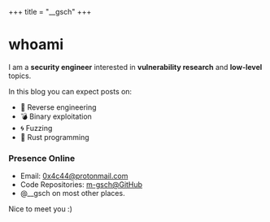 +++
title = "__gsch"
+++

# whoami
I am a **security engineer** interested in **vulnerability research** and **low-level** topics.

In this blog you can expect posts on:
- 🧩 Reverse engineering
- 💣 Binary exploitation
- 🌀 Fuzzing
- 🦀 Rust programming

### Presence Online
- Email: [0x4c44@protonmail.com](mailto:0x4c44@protonmail.com)
- Code Repositories: [m-gsch@GitHub](https://github.com/m-gsch)
- @__gsch on most other places.


Nice to meet you :)